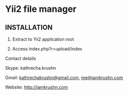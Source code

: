 # Yii2 file manager

INSTALLATION 
-------------------------- 
1) Extract to Yii2 application root 

2) Access index.php?r=upload/index


Contact details

Skype: kathrecha.krushn

Gmail: kathrechakrushn@gmail.com, me@iamkrushn.com

Website: http://iamkrushn.com
